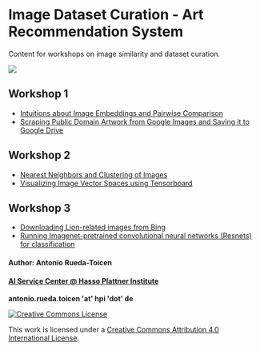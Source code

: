 # Image Dataset Curation - Art Recommendation System 

Content for workshops on image similarity and dataset curation. 


![](https://github.com/andandandand/image-dataset-curation/blob/main/images/tensorboard_img.png)

## Workshop 1

* [Intuitions about Image Embeddings and Pairwise Comparison](https://github.com/KISZ-BB/image-dataset-curation-workshops/blob/main/notebooks/Tutorial_Part1_Pairwise_Comparison_of_Embeddings.ipynb)
* [Scraping Public Domain Artwork from Google Images and Saving it to Google Drive](https://github.com/KISZ-BB/image-dataset-curation-workshops/blob/main/notebooks/Tutorial_Part2_Downloading_Images_to_Google_Drive_and_Creating_Embeddings.ipynb)

## Workshop 2 

* [Nearest Neighbors and Clustering of Images](https://github.com/KISZ-BB/image-dataset-curation-workshops/blob/main/notebooks/Tutorial_Part3_Image_Neighborhoods_and_Clustering_of_Street_Artwork.ipynb)
* [Visualizing Image Vector Spaces using Tensorboard](https://github.com/KISZ-BB/image-dataset-curation-workshops/blob/main/notebooks/Tutorial_Part5_Visualizing_Image_Embeddings_with_Tensorboard.ipynb)

## Workshop 3
* [Downloading Lion-related images from Bing](https://github.com/KISZ-BB/image-dataset-curation-workshops/blob/main/image_scraping/Download_Images_from_Bing_to_Google_Drive_Lion_Experiments.ipynb)
* [Running Imagenet-pretrained convolutional neural networks (Resnets) for classification](https://github.com/KISZ-BB/image-dataset-curation-workshops/blob/main/notebooks/Tutorial_Part4_Labeling_Images_with_a_Pretrained_Resnet.ipynb)



#### Author: Antonio Rueda-Toicen
#### [AI Service Center @ Hasso Plattner Institute](https://hpi.de/en/kisz/home.html) 

**antonio.rueda.toicen 'at' hpi 'dot' de**

[![Creative Commons License](https://i.creativecommons.org/l/by/4.0/88x31.png)](http://creativecommons.org/licenses/by/4.0/)

This work is licensed under a [Creative Commons Attribution 4.0 International License](http://creativecommons.org/licenses/by/4.0/).
